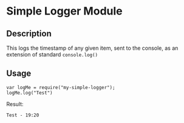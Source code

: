 # Simple Logger Module
## Description
This logs the timestamp of any given item, sent to the console, as an extension of standard ```console.log()```
## Usage
```
var logMe = require("my-simple-logger");
logMe.log("Test")
```
Result:
```
Test - 19:20
```
